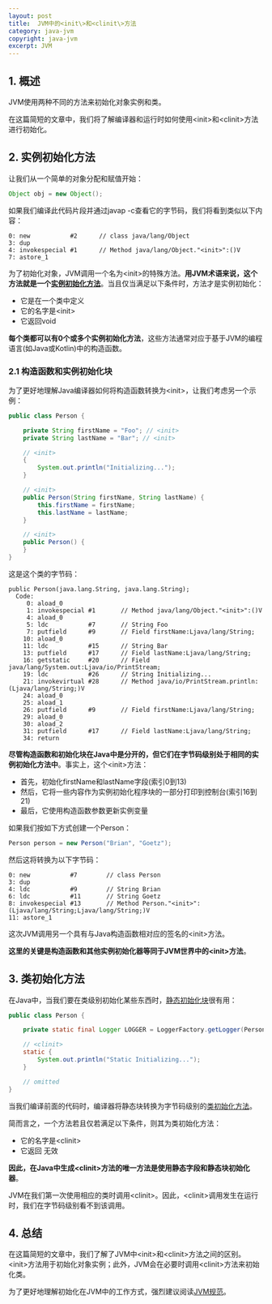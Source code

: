 ```yaml
---
layout: post
title:  JVM中的<init\>和<clinit\>方法
category: java-jvm
copyright: java-jvm
excerpt: JVM
---
```


## 1. 概述

JVM使用两种不同的方法来初始化对象实例和类。

在这篇简短的文章中，我们将了解编译器和运行时如何使用<init\>和<clinit\>方法进行初始化。

## 2. 实例初始化方法

让我们从一个简单的对象分配和赋值开始：

```java
Object obj = new Object();
```

如果我们编译此代码片段并通过javap -c查看它的字节码，我们将看到类似以下内容：

```text
0: new           #2      // class java/lang/Object
3: dup
4: invokespecial #1      // Method java/lang/Object."<init>":()V
7: astore_1
```

为了初始化对象，JVM调用一个名为<init\>的特殊方法。**用JVM术语来说，这个方法就是一个[实例初始化方法](https://docs.oracle.com/javase/specs/jvms/se14/html/jvms-2.html#jvms-2.9.1)**。当且仅当满足以下条件时，方法才是实例初始化：

-   它是在一个类中定义
-   它的名字是<init\>
-   它返回void

**每个类都可以有0个或多个实例初始化方法**，这些方法通常对应于基于JVM的编程语言(如Java或Kotlin)中的构造函数。

### 2.1 构造函数和实例初始化块

为了更好地理解Java编译器如何将构造函数转换为<init\>，让我们考虑另一个示例：

```java
public class Person {

    private String firstName = "Foo"; // <init>
    private String lastName = "Bar"; // <init>

    // <init>
    {
        System.out.println("Initializing...");
    }

    // <init>
    public Person(String firstName, String lastName) {
        this.firstName = firstName;
        this.lastName = lastName;
    }

    // <init>
    public Person() {
    }
}
```

这是这个类的字节码：

```text
public Person(java.lang.String, java.lang.String);
  Code:
     0: aload_0
     1: invokespecial #1       // Method java/lang/Object."<init>":()V
     4: aload_0
     5: ldc           #7       // String Foo
     7: putfield      #9       // Field firstName:Ljava/lang/String;
    10: aload_0
    11: ldc           #15      // String Bar
    13: putfield      #17      // Field lastName:Ljava/lang/String;
    16: getstatic     #20      // Field java/lang/System.out:Ljava/io/PrintStream;
    19: ldc           #26      // String Initializing...
    21: invokevirtual #28      // Method java/io/PrintStream.println:(Ljava/lang/String;)V
    24: aload_0
    25: aload_1
    26: putfield      #9       // Field firstName:Ljava/lang/String;
    29: aload_0
    30: aload_2
    31: putfield      #17      // Field lastName:Ljava/lang/String;
    34: return
```

**尽管构造函数和初始化块在Java中是分开的，但它们在字节码级别处于相同的实例初始化方法中**。事实上，这个<init\>方法：

-   首先，初始化firstName和lastName字段(索引0到13)
-   然后，它将一些内容作为实例初始化程序块的一部分打印到控制台(索引16到21)
-   最后，它使用构造函数参数更新实例变量

如果我们按如下方式创建一个Person：

```java
Person person = new Person("Brian", "Goetz");
```

然后这将转换为以下字节码：

```text
0: new           #7        // class Person
3: dup
4: ldc           #9        // String Brian
6: ldc           #11       // String Goetz
8: invokespecial #13       // Method Person."<init>":(Ljava/lang/String;Ljava/lang/String;)V
11: astore_1
```

这次JVM调用另一个具有与Java构造函数相对应的签名的<init\>方法。

**这里的关键是构造函数和其他实例初始化器等同于JVM世界中的<init\>方法**。

## 3. 类初始化方法

在Java中，当我们要在类级别初始化某些东西时，[静态初始化块](https://www.baeldung.com/java-static#a-static-block)很有用：

```java
public class Person {

    private static final Logger LOGGER = LoggerFactory.getLogger(Person.class); // <clinit>

    // <clinit>
    static {
        System.out.println("Static Initializing...");
    }

    // omitted
}
```

当我们编译前面的代码时，编译器将静态块转换为字节码级别的[类初始化方法](https://docs.oracle.com/javase/specs/jvms/se14/html/jvms-2.html#jvms-2.9.2)。

简而言之，一个方法若且仅若满足以下条件，则其为类初始化方法：

-   它的名字是<clinit\>
-   它返回 无效

**因此，在Java中生成<clinit\>方法的唯一方法是使用静态字段和静态块初始化器**。

JVM在我们第一次使用相应的类时调用<clinit\>。因此，<clinit\>调用发生在运行时，我们在字节码级别看不到该调用。

## 4. 总结

在这篇简短的文章中，我们了解了JVM中<init\>和<clinit\>方法之间的区别。<init\>方法用于初始化对象实例；此外，JVM会在必要时调用<clinit\>方法来初始化类。

为了更好地理解初始化在JVM中的工作方式，强烈建议阅读[JVM规范](https://docs.oracle.com/javase/specs/jvms/se14/html/jvms-5.html#jvms-5.5)。